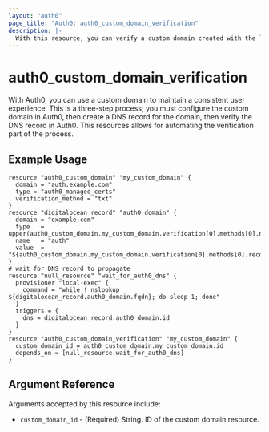 ```yaml
---
layout: "auth0"
page_title: "Auth0: auth0_custom_domain_verification"
description: |-
  With this resource, you can verify a custom domain created with the `auth0_custom_domain` resource.
---
```


# auth0_custom_domain_verification

With Auth0, you can use a custom domain to maintain a consistent user experience. This is a three-step process; you must configure the custom domain in Auth0, then create a DNS record for the domain, then verify the DNS record in Auth0. This resources allows for automating the verification part of the process.

## Example Usage

```hcl
resource "auth0_custom_domain" "my_custom_domain" {
  domain = "auth.example.com"
  type = "auth0_managed_certs"
  verification_method = "txt"
}
resource "digitalocean_record" "auth0_domain" {
  domain = "example.com"
  type   = upper(auth0_custom_domain.my_custom_domain.verification[0].methods[0].name)
  name   = "auth"
  value  = "${auth0_custom_domain.my_custom_domain.verification[0].methods[0].record}."
}
# wait for DNS record to propagate
resource "null_resource" "wait_for_auth0_dns" {
  provisioner "local-exec" {
    command = "while ! nslookup ${digitalocean_record.auth0_domain.fqdn}; do sleep 1; done"
  }
  triggers = {
    dns = digitalocean_record.auth0_domain.id
  }
}
resource "auth0_custom_domain_verification" "my_custom_domain" {
  custom_domain_id = auth0_custom_domain.my_custom_domain.id
  depends_on = [null_resource.wait_for_auth0_dns]
}
```

## Argument Reference

Arguments accepted by this resource include:

* `custom_domain_id` - (Required) String. ID of the custom domain resource.
